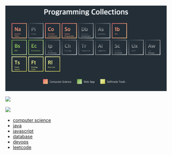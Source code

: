 ![](./periodic_table.png)

![](https://leetcard.jacoblin.cool/doohwancho?theme=light&font=Allerta%20Stencil)

<img alight="left" src ="https://github-readme-streak-stats.herokuapp.com?user=doohwancho&theme=darcula&hide_border=true&background=FFFFFF00">

- [computer science](https://github.com/Doohwancho/computer-science)
- [java](https://github.com/Doohwancho/spring)
- [javascript](https://github.com/Doohwancho/javascript)
- [database](https://github.com/Doohwancho/database)
- [devops](https://github.com/Doohwancho/devops)
- [leetcode](https://github.com/Doohwancho/leetcode)
